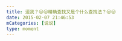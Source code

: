```yaml
---
title: 逗我？😒😒精确查找又是个什么查找法？😒😒
date: 2015-02-07 21:46:53
mCategories: [说说]
type: moment
---
```


<div id="pics-20150207214653"></div>

<script>
var data = [
    {"link": "2015-02-07_000000.jpeg", "type": "shuoshuo"}
];
picsRender(data, "pics-20150207214653");
</script>
